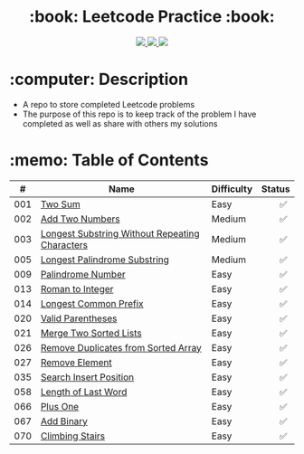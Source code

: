  <div align="center">
   <h1>:book: Leetcode Practice :book:</h1>
   <a href="http://steviecodes.com" target="_blank">
      <img src="https://img.shields.io/badge/-Portfolio_-darkgreen?style=for-the-badge&logo=medium"/>
   </a>
   <a href="https://www.linkedin.com/in/stevie-militello/" target="_blank">
      <img src="https://img.shields.io/badge/-Linkedin-blue?style=for-the-badge&``logo=Linkedin&logoColor=white">
   </a> 
   <a href="mailto:steviemilitello@gmail.com" target="_blank">
      <img src="https://img.shields.io/badge/-Email-c14438?style=for-the-badge&logo=Gmail&``logoColor=white">
   </a>
</div>

<h1>:computer: Description</h1>

- A repo to store completed Leetcode problems
- The purpose of this repo is to keep track of the problem I have completed as well as share with others my solutions

<h1>:memo: Table of Contents</h1>

| #   | Name                                                                                                    | Difficulty     | Status                         |
| --- | ------------------------------------------------------------------------------------------------------- | -------------- | -------------------------------|
| 001 | [Two Sum](001-two-sum.js)                                                                               | Easy           | &emsp;&emsp;:white_check_mark: |
| 002 | [Add Two Numbers](002-add-two-numbers.js)                                                               | Medium         | &emsp;&emsp;:white_check_mark: |
| 003 | [Longest Substring Without Repeating Characters](003-longest-substring-without-repeating-characters.js) | Medium         | &emsp;&emsp;:white_check_mark: |
| 005 | [Longest Palindrome Substring](005-longest-palindromic-substring.js)                                    | Medium         | &emsp;&emsp;:white_check_mark: |
| 009 | [Palindrome Number](009-palindrome-number.js)                                                           | Easy           | &emsp;&emsp;:white_check_mark: |
| 013 | [Roman to Integer](013-roman-to-integer.js)                                                             | Easy           | &emsp;&emsp;:white_check_mark: |
| 014 | [Longest Common Prefix](014-longest-common-prefix.js)                                                   | Easy           | &emsp;&emsp;:white_check_mark: |
| 020 | [Valid Parentheses](020-valid-parentheses.js)                                                           | Easy           | &emsp;&emsp;:white_check_mark: |
| 021 | [Merge Two Sorted Lists](021-merge-two-sorted-lists.js)                                                 | Easy           | &emsp;&emsp;:white_check_mark: |
| 026 | [Remove Duplicates from Sorted Array](026-remove-duplicates-from-sorted-array.js)                       | Easy           | &emsp;&emsp;:white_check_mark: |
| 027 | [Remove Element](027-remove-element.js)                                                                 | Easy           | &emsp;&emsp;:white_check_mark: |
| 035 | [Search Insert Position](035-search-insert-position.js)                                                 | Easy           | &emsp;&emsp;:white_check_mark: |
| 058 | [Length of Last Word](058-length-of-last-word.js)                                                       | Easy           | &emsp;&emsp;:white_check_mark: |
| 066 | [Plus One](066-plus-one.js)                                                                             | Easy           | &emsp;&emsp;:white_check_mark: |
| 067 | [Add Binary](067-add-binary.js)                                                                         | Easy           | &emsp;&emsp;:white_check_mark: |
| 070 | [Climbing Stairs](070-climbing-stairs.js)                                                               | Easy           | &emsp;&emsp;:white_check_mark: |
